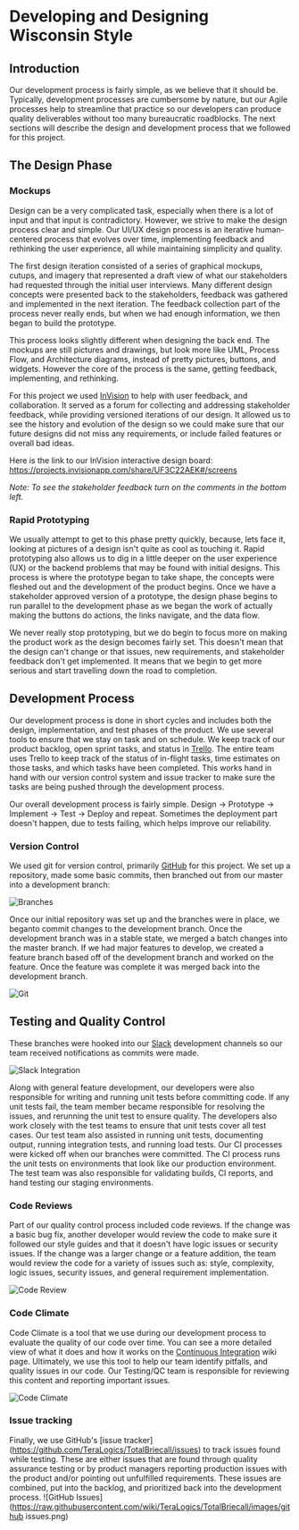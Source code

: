 # Developing and Designing Wisconsin Style

## Introduction

Our development process is fairly simple, as we believe that it should be. Typically, development processes are cumbersome by nature, but our Agile processes help to streamline that practice so our developers can produce quality deliverables without too many bureaucratic roadblocks. The next sections will describe the design and development process that we followed for this project.

## The Design Phase

### Mockups

Design can be a very complicated task, especially when there is a lot of input and that input is contradictory. However, we strive to make the design process clear and simple. Our UI/UX design process is an iterative human-centered process that evolves over time, implementing feedback and rethinking the user experience, all while maintaining simplicity and quality. 

The first design iteration consisted of a series of graphical mockups, cutups, and imagery that represented a draft view of what our stakeholders had requested through the initial user interviews. Many different design concepts were presented back to the stakeholders, feedback was gathered and implemented in the next iteration. The feedback collection part of the process never really ends, but when we had enough information, we then began to build the prototype.

This process looks slightly different when designing the back end. The mockups are still pictures and drawings, but look more like UML, Process Flow, and Architecture diagrams, instead of pretty pictures, buttons, and widgets. However the core of the process is the same, getting feedback, implementing, and rethinking.

For this project we used [InVision](http://www.invisionapp.com/) to help with user feedback, and collaboration. It served as a forum for collecting and addressing stakeholder feedback, while providing versioned iterations of our design.  It allowed us to see the history and evolution of the design so we could make sure that our future designs did not miss any requirements, or include failed features or overall bad ideas.

Here is the link to our InVision interactive design board: https://projects.invisionapp.com/share/UF3C22AEK#/screens

_Note: To see the stakeholder feedback turn on the comments in the bottom left._

### Rapid Prototyping

We usually attempt to get to this phase pretty quickly, because, lets face it, looking at pictures of a design isn't quite as cool as touching it. Rapid prototyping also allows us to dig in a little deeper on the user experience (UX) or the backend problems that may be found with initial designs. This process is where the prototype began to take shape, the concepts were fleshed out and the development of the product begins.  Once we have a stakeholder approved version of a prototype, the design phase begins to run parallel to the development phase as we began the work of actually making the buttons do actions, the links navigate, and the data flow.

We never really stop prototyping, but we do begin to focus more on making the product work as the design becomes fairly set. This doesn't mean that the design can't change or that issues, new requirements, and stakeholder feedback don't get implemented. It means that we begin to get more serious and start travelling down the road to completion.

## Development Process

Our development process is done in short cycles and includes both the design, implementation, and test phases of the product. We use several tools to ensure that we stay on task and on schedule. We keep track of our product backlog, open sprint tasks, and status in [Trello](http://www.trello.com). The entire team uses Trello to keep track of the status of in-flight tasks, time estimates on those tasks, and which tasks have been completed. This works hand in hand with our version control system and issue tracker to make sure the tasks are being pushed through the development process.

Our overall development process is fairly simple. Design -> Prototype -> Implement -> Test -> Deploy and repeat. Sometimes the deployment part doesn't happen, due to tests failing, which helps improve our reliability.

### Version Control

We used git for version control, primarily [GitHub](/docs/Tools.md#github) for this project. We set up a repository, made some basic commits, then branched out from our master into a development branch:

![Branches](https://raw.githubusercontent.com/wiki/TeraLogics/TotalBriecall/images/branches.png)

Once our initial repository was set up and the branches were in place, we beganto  commit changes to the development branch. Once the development branch was in a stable state, we merged a batch changes into the master branch. If we had major features to develop, we created a feature branch based off of the development branch and worked on the feature.  Once the feature was complete it was merged back into the development branch.

![Git](https://raw.githubusercontent.com/wiki/TeraLogics/TotalBriecall/images/Git.png)

## Testing and Quality Control

These branches were hooked into our [Slack](http://slack.com) development channels so our team received notifications as commits were made.

![Slack Integration](https://raw.githubusercontent.com/wiki/TeraLogics/TotalBriecall/images/SlackIntegration.PNG)

Along with general feature development, our developers were also responsible for writing and running unit tests before committing code. If any unit tests fail, the team member became responsible for resolving the issues, and rerunning the unit test to ensure quality. The developers also work closely with the test teams to ensure that unit tests cover all test cases. Our test team also assisted in running unit tests, documenting output, running integration tests, and running load tests. Our CI processes were kicked off when our branches were committed. The CI process runs the unit tests on environments that look like our production environment. The test team was also responsible for validating builds, CI reports, and hand testing our staging environments.

### Code Reviews

Part of our quality control process included code reviews. If the change was a basic bug fix, another developer would review the code to make sure it followed our style guides and that it doesn't have logic issues or security issues. If the change was a larger change or a feature addition, the team would review the code for a variety of issues such as: style, complexity, logic issues, security issues, and general requirement implementation.

![Code Review](https://raw.githubusercontent.com/wiki/TeraLogics/TotalBriecall/images/Code%20Review%20Meeting.jpg)
### Code Climate

Code Climate is a tool that we use during our development process to evaluate the quality of our code over time. You can see a more detailed view of what it does and how it works on the [Continuous Integration](/docs/Continuous-Integration#code-climate) wiki page. Ultimately, we use this tool to help our team identify pitfalls, and quality issues in our code. Our Testing/QC team is responsible for reviewing this content and reporting important issues.

![Code Climate](https://raw.githubusercontent.com/wiki/TeraLogics/TotalBriecall/images/CodeClimate.png)

### Issue tracking

Finally, we use GitHub's [issue tracker] (https://github.com/TeraLogics/TotalBriecall/issues) to track issues found while testing. These are either issues that are found through quality assurance testing or by product managers reporting production issues with the product and/or pointing out unfulfilled requirements. These issues are combined, put into the backlog, and prioritized back into the development process.
![GitHub Issues](https://raw.githubusercontent.com/wiki/TeraLogics/TotalBriecall/images/github issues.png)